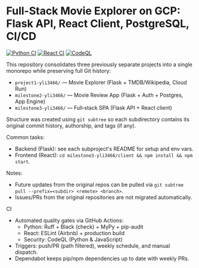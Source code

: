 # Full-Stack Movie Explorer on GCP: Flask API, React Client, PostgreSQL, CI/CD

[![Python CI](https://github.com/mark-li-llm/fullstack-movie-explorer/actions/workflows/monorepo-python.yml/badge.svg)](https://github.com/mark-li-llm/fullstack-movie-explorer/actions/workflows/monorepo-python.yml)
[![React CI](https://github.com/mark-li-llm/fullstack-movie-explorer/actions/workflows/monorepo-react.yml/badge.svg)](https://github.com/mark-li-llm/fullstack-movie-explorer/actions/workflows/monorepo-react.yml)
[![CodeQL](https://github.com/mark-li-llm/fullstack-movie-explorer/actions/workflows/codeql.yml/badge.svg)](https://github.com/mark-li-llm/fullstack-movie-explorer/actions/workflows/codeql.yml)

This repository consolidates three previously separate projects into a single monorepo while preserving full Git history:

- `project1-yli3466/` — Movie Explorer (Flask + TMDB/Wikipedia, Cloud Run)
- `milestone2-yli3466/` — Movie Review App (Flask + Auth + Postgres, App Engine)
- `milestone3-yli3466/` — Full‑stack SPA (Flask API + React client)

Structure was created using `git subtree` so each subdirectory contains its original commit history, authorship, and tags (if any).

Common tasks:
- Backend (Flask): see each subproject's README for setup and env vars.
- Frontend (React): `cd milestone3-yli3466/client && npm install && npm start`.

Notes:
- Future updates from the original repos can be pulled via `git subtree pull --prefix=<subdir> <remote> <branch>`.
- Issues/PRs from the original repositories are not migrated automatically.

CI
- Automated quality gates via GitHub Actions:
  - Python: Ruff + Black (check) + MyPy + pip-audit
  - React: ESLint (Airbnb) + production build
  - Security: CodeQL (Python & JavaScript)
- Triggers: push/PR (path filtered), weekly schedule, and manual dispatch.
- Dependabot keeps pip/npm dependencies up to date with weekly PRs.
